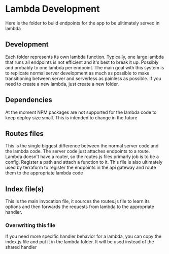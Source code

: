 # Lambda Development

Here is the folder to build endpoints for the app to be ulitimately served in lambda

## Development

Each folder represents its own lambda function. Typically, one large lambda that runs all endpoints is not efficient and it's best to break it up. Possibly and probably to one lambda per endpoint. The main goal with this system is to replicate normal server development as much as possible to make transitioning between server and serverless as painless as possible. If you need to create a new lambda, just create a new folder.

## Dependencies

At the moment NPM packages are not supported for the lambda code to keep deploy size small. This is intended to change in the future

## Routes files

This is the single biggest difference between the normal server code and the lambda code. The server code just attaches endpoints to a route. Lambda doesn't have a router, so the routes.js files primarly job is to be a config. Register a path and attach a function to it. This file is also ultimately used by terraform to register the endpoints in the api gateway and route them to the appropriate lambda code

## Index file(s)

This is the main invocation file, it sources the routes.js file to learn its options and then forwards the requests from lambda to the appropriate handler.

### Overwriting this file

If you need more specific handler behavior for a lambda, you can copy the index.js file and put it in the lambda folder. It will be used instead of the shared handler